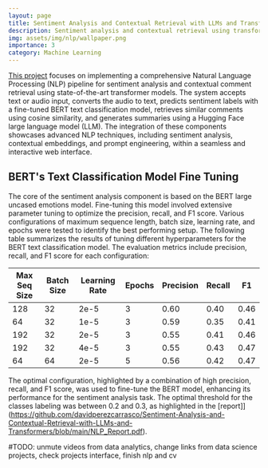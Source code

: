 ```yaml
---
layout: page
title: Sentiment Analysis and Contextual Retrieval with LLMs and Transformers
description: Sentiment analysis and contextual retrieval using transformer models, featuring an interactive web interface for input analysis and comment retrieval.
img: assets/img/nlp/wallpaper.png
importance: 3
category: Machine Learning
---
```


[This project](https://github.com/davidperezcarrasco/Sentiment-Analysis-and-Contextual-Retrieval-with-LLMs-and-Transformers) focuses on implementing a comprehensive Natural Language Processing (NLP) pipeline for sentiment analysis and contextual comment retrieval using state-of-the-art transformer models. The system accepts text or audio input, converts the audio to text, predicts sentiment labels with a fine-tuned BERT text classification model, retrieves similar comments using cosine similarity, and generates summaries using a Hugging Face large language model (LLM). The integration of these components showcases advanced NLP techniques, including sentiment analysis, contextual embeddings, and prompt engineering, within a seamless and interactive web interface.

## BERT's Text Classification Model Fine Tuning

The core of the sentiment analysis component is based on the BERT large uncased emotions model. Fine-tuning this model involved extensive parameter tuning to optimize the precision, recall, and F1 score. Various configurations of maximum sequence length, batch size, learning rate, and epochs were tested to identify the best performing setup. The following table summarizes the results of tuning different hyperparameters for the BERT text classification model. The evaluation metrics include precision, recall, and F1 score for each configuration:

| Max Seq Size | Batch Size | Learning Rate | Epochs | Precision | Recall | F1   |
|--------------|------------|---------------|--------|-----------|--------|------|
| 128          | 32         | 2e-5          | 3      | 0.60      | 0.40   | 0.46 |
| 64           | 32         | 1e-5          | 3      | 0.59      | 0.35   | 0.41 |
| 192          | 32         | 2e-5          | 3      | 0.55      | 0.41   | 0.46 |
| 192          | 32         | 4e-5          | 3      | 0.55      | 0.43   | 0.47 |
| 64           | 64         | 2e-5          | 5      | 0.56      | 0.42   | 0.47 |

The optimal configuration, highlighted by a combination of high precision, recall, and F1 score, was used to fine-tune the BERT model, enhancing its performance for the sentiment analysis task. The optimal threshold for the classes labeling was between 0.2 and 0.3, as highlighted in the [report]](https://github.com/davidperezcarrasco/Sentiment-Analysis-and-Contextual-Retrieval-with-LLMs-and-Transformers/blob/main/NLP_Report.pdf).

#TODO: unmute videos from data analytics, change links from data science projects, check projects interface, finish nlp and cv